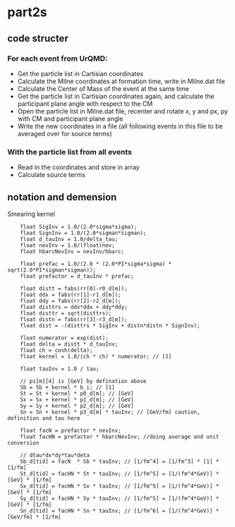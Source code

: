 # part2s

## code structer

### For each event from UrQMD:
* Get the particle list in Cartisian coordinates
* Calculate the Milne coordinates at formation time, write in Milne.dat file
* Calculate the Center of Mass of the event at the same time
* Get the particle list in Cartisian coordinates again, and calculate the participant plane angle with respect to the CM
* Open the particle list in Milne.dat file, recenter and rotate x, y and px, py with CM and participant plane angle
* Write the new coordinates in a file (all following events in this file to be averaged over for source terms)
### With the particle list from all events
* Read in the coordinates and store in array
* Calculate source terms


## notation and demension

Smearing kernel
```
    float SigInv = 1.0/(2.0*sigma*sigma);
    float SignInv = 1.0/(2.0*sigman*sigman);
    float d_tauInv = 1.0/delta_tau;
    float nevInv = 1.0/(float)nev;
    float hbarcNevInv = nevInv/hbarc;

    float prefac = 1.0/(2.0 * (2.0*PI*sigma*sigma) * sqrt(2.0*PI*sigman*sigman));
    float prefactor = d_tauInv * prefac; 
    
    float distt = fabs(rr[0]-r0_d[m]);
    float ddx = fabs(rr[1]-r1_d[m]);
    float ddy = fabs(rr[2]-r2_d[m]);
    float disttrs = ddx*ddx + ddy*ddy;
    float disttr = sqrt(disttrs);
    float distn = fabs(rr[3]-r3_d[m]);
    float dist = -(disttrs * SigInv + distn*distn * SignInv);
    
    float numerator = exp(dist);
    float delta = distt * d_tauInv;
    float ch = cosh(delta);
    float kernel = 1.0/(ch * ch) * numerator; // [1]
    
    float tauInv = 1.0 / tau;
    
    // pi[m][4] is [GeV] by defination above
    Sb = Sb + kernel * b_i; // [1]
    St = St + kernel * p0_d[m]; // [GeV]
    Sx = Sx + kernel * p1_d[m]; // [GeV]
    Sy = Sy + kernel * p2_d[m]; // [GeV]
    Sn = Sn + kernel * p3_d[m] * tauInv; // [GeV/fm] caution, definition and tau here
    
    float facN = prefactor * nevInv;
    float facHN = prefactor * hbarcNevInv; //doing average and unit conversion
    
    // dtau*dx*dy*tau*deta
    Sb_d[tid] = facN  * Sb * tauInv; // [1/fm^4] = [1/fm^3] * [1] * [1/fm]
    St_d[tid] = facHN * St * tauInv; // [1/fm^5] = [1/(fm^4*GeV)] * [GeV] * [1/fm]
    Sx_d[tid] = facHN * Sx * tauInv; // [1/fm^5] = [1/(fm^4*GeV)] * [GeV] * [1/fm]
    Sy_d[tid] = facHN * Sy * tauInv; // [1/fm^5] = [1/(fm^4*GeV)] * [GeV] * [1/fm]
    Sn_d[tid] = facHN * Sn * tauInv; // [1/fm^6] = [1/(fm^4*GeV)] * [GeV/fm] * [1/fm]
```
